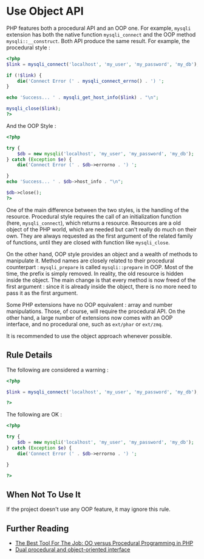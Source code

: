 <!-- Good Practices -->
# Use Object API

PHP features both a procedural API and an OOP one. For example, `mysqli` extension has both the native function `mysqli_connect` and the OOP method `mysqli::__construct`. Both API produce the same result. For example, the procedural style : 

```php
<?php
$link = mysqli_connect('localhost', 'my_user', 'my_password', 'my_db');

if (!$link) {
    die('Connect Error (' . mysqli_connect_errno() . ') ';
}

echo 'Success... ' . mysqli_get_host_info($link) . "\n";

mysqli_close($link);
?>
```
And the OOP Style : 

```php
<?php

try {
	$db = new mysqli('localhost', 'my_user', 'my_password', 'my_db');
} catch (Exception $e) {
	die('Connect Error (' . $db->errorno . ') ';

}
echo 'Success... ' . $db->host_info . "\n";

$db->close();
?>
```

One of the main difference between the two styles, is the handling of the resource. Procedural style requires the call of an initialization function (here, `mysqli_connect`), which returns a resource. Resources are a old object of the PHP world, which are needed but can't really do much on their own. They are always requested as the first argument of the related family of functions, until they are closed with function like `mysqli_close`. 

On the other hand, OOP style provides an object and a wealth of methods to manipulate it. Method names are closely related to their procedural counterpart : `mysqli_prepare` is called `mysqli::prepare` in OOP. Most of the time, the prefix is simply removed. In reality, the old resource is hidden inside the object. The main change is that every method is now freed of the first argument : since it is already inside the object, there is no more need to pass it as the first argument. 

Some PHP extensions have no OOP equivalent : array and number manipulations. Those, of course, will require the procedural API. On the other hand, a large number of extensions now comes with an OOP interface, and no procedural one, such as `ext/phar` or `ext/zmq`.

It is recommended to use the object approach whenever possible. 

## Rule Details

The following are considered a warning : 

```php
<?php

$link = mysqli_connect('localhost', 'my_user', 'my_password', 'my_db');

?>
```

The following are OK : 

```php
<?php

try {
	$db = new mysqli('localhost', 'my_user', 'my_password', 'my_db');
} catch (Exception $e) {
	die('Connect Error (' . $db->errorno . ') ';

}

?>
```

## When Not To Use It
If the project doesn't use any OOP feature, it may ignore this rule.

## Further Reading

* [The Best Tool For The Job: OO versus Procedural Programming in PHP](http://devzone.zend.com/256/the-best-tool-for-the-job-oo-versus-procedural-programming-in-php/)
* [Dual procedural and object-oriented interface](http://php.net/mysqli.quickstart.dual-interface)